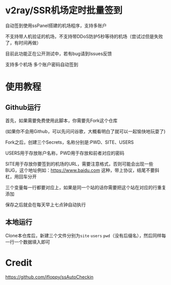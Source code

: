 # v2ray/SSR机场定时批量签到

自动签到使用ssPanel搭建的机场程序，支持多账户

不支持带人机验证的机场，不支持带DDoS防护5秒等待的机场（尝试过但是失败了，有时间再做）

目前此功能正在公开测试中，若有bug请到Issues反馈

支持多个机场 多个账户密码自动签到

# 使用教程

## Github运行

首先，如果需要免费使用此脚本，你需要先Fork这个仓库

(如果你不会用Github，可以先问问谷歌，大概看明白了就可以一起愉快地玩耍了)

Fork之后，创建三个Secrets，名称分别是:PWD、SITE、USERS

USERS用于存放账户名称，PWD用于存放和前者对应的密码

SITE用于存放你要签到的机场的URL，需要注意格式，否则可能会出现一些BUG，这个地址例如：https://www.baidu.com 这种，带上协议，结尾不要斜杠，用回车分开

三个变量每一行都要对应上，如果是同一个站的话你需要把这个站在对应的行重复添加

保存之后就会在每天早上七点钟自动执行

## 本地运行

Clone本仓库后，新建三个文件分别为`site` `users` `pwd`（没有后缀名），然后同样每一行一个数据填入即可

# Credit

https://github.com/ifloppy/ssAutoCheckin
